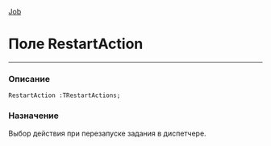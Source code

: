 ﻿---
Link: .Job.@RestartAction
---

[Job](Default)

# Поле RestartAction
---

### Описание

    RestartAction :TRestartActions;

### Назначение

Выбор действия при перезапуске задания в диспетчере.
